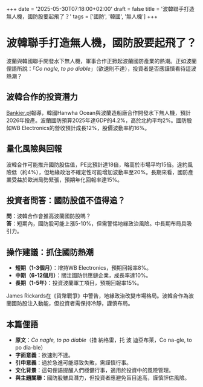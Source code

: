 +++
date = '2025-05-30T07:18:00+02:00'
draft = false
title = '波韓聯手打造無人機，國防股要起飛了？'
tags = ['國防', '韓國', '無人機']
+++

# 波韓聯手打造無人機，國防股要起飛了？

波蘭與韓國聯手開發水下無人機，軍事合作正掀起波蘭國防產業的熱潮。正如波蘭俚語所說：「*Co nagle, to po diable*」（欲速則不達），投資者是否應謹慎看待這波熱潮？

## 波韓合作的投資潛力
[Bankier.pl](https://www.bankier.pl/wiadomosc/Polsko-koreanskie-dron-podwodny-Koncern-Hanwha-Ocean-podpisal-memoranda-z-dwoma-stoczniami-8950959.html)報導，韓國Hanwha Ocean與波蘭造船廠合作開發水下無人機，預計2026年投產。波蘭國防預算2025年達GDP的4.2%，高於北約平均2%。國防股如WB Electronics的營收預計成長12%，股價波動率約16%。

## 量化風險與回報
波韓合作可能推升國防股估值，PE比預計達18倍，略高於市場平均15倍。違約風險低（約4%），但地緣政治不確定性可能增加波動率至20%。長期來看，國防產業受益於歐洲局勢緊張，預期年化回報率達15%。

## 投資者問答：國防股值不值得追？
**問**：波韓合作會推高波蘭國防股嗎？  
**答**：短期內，國防股可能上漲5-10%，但需警惕地緣政治風險。中長期布局具吸引力。

## 操作建議：抓住國防熱潮
- **短期（1-3個月）**：增持WB Electronics，預期回報率8%。
- **中期（6-12個月）**：關注國防供應鏈企業，成長率達10%。
- **長期（1-5年）**：投資波蘭軍工項目，預期回報率15%。

James Rickards在《貨幣戰爭》中警告，地緣政治改變市場格局。波韓合作為波蘭國防股注入動能，但投資者需保持冷靜，謹慎布局。

## 本篇俚語
- **原文**：*Co nagle, to po diable*（措 納格雷，托 波 迪亞布萊，Co na-gle, to po dia-ble）
- **字面意義**：欲速則不達。
- **引申意義**：過於急進可能導致失敗，需謹慎行事。
- **文化背景**：這句俚語提醒人們穩健行事，適用於投資中的風險管理。
- **與主題關聯**：國防股雖具潛力，但投資者應避免盲目追高，謹慎評估風險。